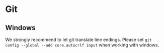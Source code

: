 # Git

## Windows

We strongly recommend to let git translate line endings. Please set `git config --global --add core.autocrlf input` when working with windows.
